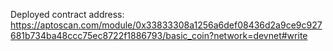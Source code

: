 Deployed contract address: https://aptoscan.com/module/0x33833308a1256a6def08436d2a9ce9c927681b734ba48ccc75ec8722f1886793/basic_coin?network=devnet#write